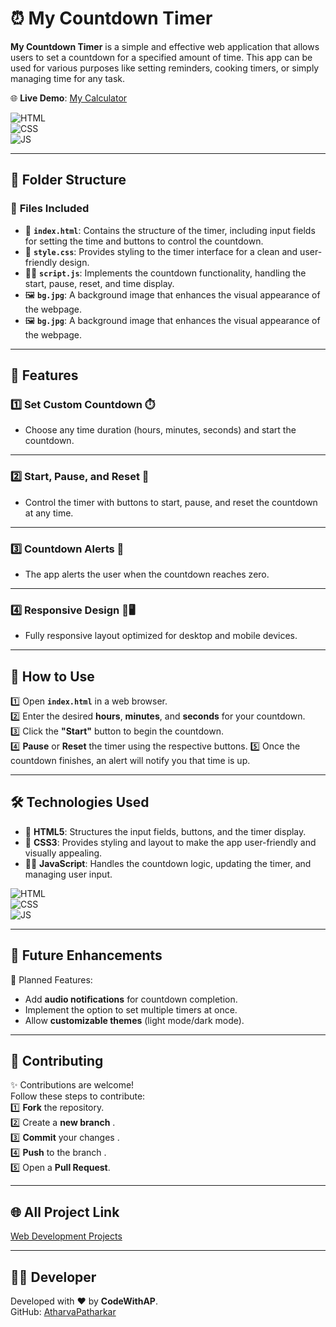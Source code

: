 # ⏰ My Countdown Timer

**My Countdown Timer** is a simple and effective web application that allows users to set a countdown for a specified amount of time. This app can be used for various purposes like setting reminders, cooking timers, or simply managing time for any task.

🌐 **Live Demo**: [My Calculator](https://atharvapatharkar.github.io/web-development-projects/My%20Calculator/index.html)

![HTML](https://img.shields.io/badge/html5%20-%23E34F26.svg?&style=for-the-badge&logo=html5&logoColor=white)  
![CSS](https://img.shields.io/badge/css3%20-%231572B6.svg?&style=for-the-badge&logo=css3&logoColor=white)  
![JS](https://img.shields.io/badge/javascript%20-%23323330.svg?&style=for-the-badge&logo=javascript&logoColor=%23F7DF1E)  

---

## 📂 Folder Structure

### 🔸 **Files Included**
- 📄 **`index.html`**: Contains the structure of the timer, including input fields for setting the time and buttons to control the countdown.
- 🎨 **`style.css`**: Provides styling to the timer interface for a clean and user-friendly design.
- 🧑‍💻 **`script.js`**: Implements the countdown functionality, handling the start, pause, reset, and time display.
- 🖼️ **`bg.jpg`**: A background image that enhances the visual appearance of the webpage.
- 🖼️ **`bg.jpg`**: A background image that enhances the visual appearance of the webpage.

---

## 🌟 Features

### 1️⃣ **Set Custom Countdown** ⏱️  
   - Choose any time duration (hours, minutes, seconds) and start the countdown.

---

### 2️⃣ **Start, Pause, and Reset** 🔄  
   - Control the timer with buttons to start, pause, and reset the countdown at any time.

---

### 3️⃣ **Countdown Alerts** 🔔  
   - The app alerts the user when the countdown reaches zero.

---

### 4️⃣ **Responsive Design** 📱🖥️  
   - Fully responsive layout optimized for desktop and mobile devices.

---

## 🚀 How to Use

1️⃣ Open **`index.html`** in a web browser.  
2️⃣ Enter the desired **hours**, **minutes**, and **seconds** for your countdown.  
3️⃣ Click the **"Start"** button to begin the countdown.  
4️⃣ **Pause** or **Reset** the timer using the respective buttons.
5️⃣ Once the countdown finishes, an alert will notify you that time is up.

---

## 🛠️ Technologies Used

- 📄 **HTML5**: Structures the input fields, buttons, and the timer display.  
- 🎨 **CSS3**: Provides styling and layout to make the app user-friendly and visually appealing.  
- 🧑‍💻 **JavaScript**: Handles the countdown logic, updating the timer, and managing user input.

![HTML](https://img.shields.io/badge/html5%20-%23E34F26.svg?&style=for-the-badge&logo=html5&logoColor=white)  
![CSS](https://img.shields.io/badge/css3%20-%231572B6.svg?&style=for-the-badge&logo=css3&logoColor=white)  
![JS](https://img.shields.io/badge/javascript%20-%23323330.svg?&style=for-the-badge&logo=javascript&logoColor=%23F7DF1E)  

---

## 🔮 Future Enhancements

📌 Planned Features:  
- Add **audio notifications** for countdown completion.  
- Implement the option to set multiple timers at once.  
- Allow **customizable themes** (light mode/dark mode).

---

## 🤝 Contributing

✨ Contributions are welcome!  
Follow these steps to contribute:  
1️⃣ **Fork** the repository.  
2️⃣ Create a **new branch** .   
3️⃣ **Commit** your changes .  
4️⃣ **Push** to the branch .  
5️⃣ Open a **Pull Request**.

---

## 🌐 All Project Link

[Web Development Projects](https://atharvapatharkar.github.io/web-development-projects/)

---

## 🧑‍💻 Developer

Developed with ❤️ by **CodeWithAP**.  
GitHub: [AtharvaPatharkar](https://github.com/AtharvaPatharkar)
